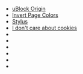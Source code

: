
* [uBlock Origin](https://chrome.google.com/webstore/detail/ublock-origin/cjpalhdlnbpafiamejdnhcphjbkeiagm?hl=en)
* [Invert Page Colors](https://chrome.google.com/webstore/detail/invert-page-colors/hjhdnhiofjddcapmffbllcpaodjmdphn?hl=en)
* [Stylus](https://chrome.google.com/webstore/detail/stylus/clngdbkpkpeebahjckkjfobafhncgmne?hl=en)
* [I don't care about cookies](https://chrome.google.com/webstore/detail/i-dont-care-about-cookies/fihnjjcciajhdojfnbdddfaoknhalnja?hl=en)
* []()
* []()
* []()
* []()
* []()
* []()
